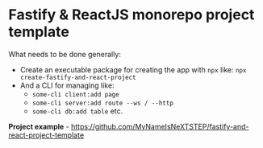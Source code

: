 # Fastify &amp; ReactJS monorepo project template

What needs to be done generally:
- Create an executable package for creating the app with `npx` like: `npx create-fastify-and-react-project`
- And a CLI for managing like:
  - `some-cli client:add page`
  - `some-cli server:add route --ws / --http`
  - `some-cli db:add table` etc.

**Project example** - https://github.com/MyNameIsNeXTSTEP/fastify-and-react-project-template
